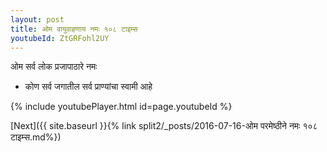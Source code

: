 ```yaml
---
layout: post
title: ओम वायुवाहणाय नमः १०८ टाइम्स
youtubeId: ZtGRFohl2UY
---
```

 
 
 ओम सर्व लोक प्रजापाठारे नमः  
 
 -  कोण सर्व जगातील सर्व प्राण्यांचा स्वामी आहे 
 
  
 
  
 
 
 
 
 
 


{% include youtubePlayer.html id=page.youtubeId %}
 
[Next]({{ site.baseurl }}{% link  split2/_posts/2016-07-16-ओम परमेष्ठीने नमः १०८ टाइम्स.md%})
 
